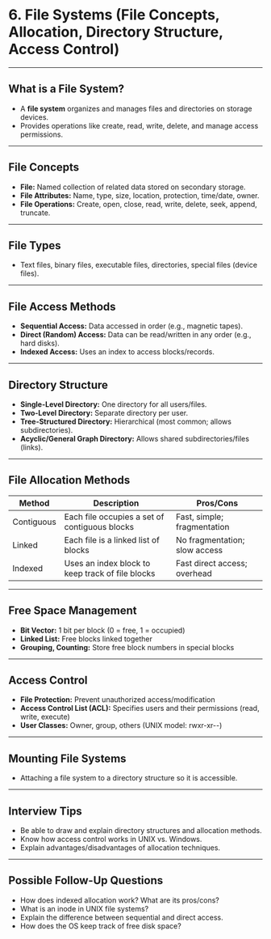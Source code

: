 # 6. File Systems (File Concepts, Allocation, Directory Structure, Access Control)

---

## What is a File System?

- A **file system** organizes and manages files and directories on storage devices.
- Provides operations like create, read, write, delete, and manage access permissions.

---

## File Concepts

- **File:** Named collection of related data stored on secondary storage.
- **File Attributes:** Name, type, size, location, protection, time/date, owner.
- **File Operations:** Create, open, close, read, write, delete, seek, append, truncate.

---

## File Types

- Text files, binary files, executable files, directories, special files (device files).

---

## File Access Methods

- **Sequential Access:** Data accessed in order (e.g., magnetic tapes).
- **Direct (Random) Access:** Data can be read/written in any order (e.g., hard disks).
- **Indexed Access:** Uses an index to access blocks/records.

---

## Directory Structure

- **Single-Level Directory:** One directory for all users/files.
- **Two-Level Directory:** Separate directory per user.
- **Tree-Structured Directory:** Hierarchical (most common; allows subdirectories).
- **Acyclic/General Graph Directory:** Allows shared subdirectories/files (links).

---

## File Allocation Methods

| Method         | Description                                            | Pros/Cons                  |
|----------------|--------------------------------------------------------|----------------------------|
| Contiguous     | Each file occupies a set of contiguous blocks          | Fast, simple; fragmentation|
| Linked         | Each file is a linked list of blocks                   | No fragmentation; slow access|
| Indexed        | Uses an index block to keep track of file blocks       | Fast direct access; overhead|

---

## Free Space Management

- **Bit Vector:** 1 bit per block (0 = free, 1 = occupied)
- **Linked List:** Free blocks linked together
- **Grouping, Counting:** Store free block numbers in special blocks

---

## Access Control

- **File Protection:** Prevent unauthorized access/modification
- **Access Control List (ACL):** Specifies users and their permissions (read, write, execute)
- **User Classes:** Owner, group, others (UNIX model: rwxr-xr--)

---

## Mounting File Systems

- Attaching a file system to a directory structure so it is accessible.

---

## Interview Tips

- Be able to draw and explain directory structures and allocation methods.
- Know how access control works in UNIX vs. Windows.
- Explain advantages/disadvantages of allocation techniques.

---

## Possible Follow-Up Questions

- How does indexed allocation work? What are its pros/cons?
- What is an inode in UNIX file systems?
- Explain the difference between sequential and direct access.
- How does the OS keep track of free disk space?
